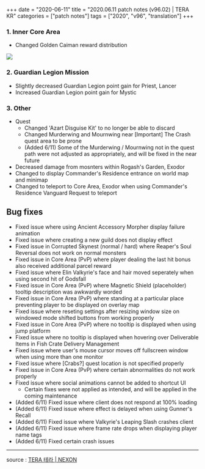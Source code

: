 +++
date = "2020-06-11"
title = "2020.06.11 patch notes (v96.02) | TERA KR"
categories = ["patch notes"]
tags = ["2020", "v96", "translation"]
+++

### 1. Inner Core Area
- Changed Golden Caiman reward distribution

![](/images/patch/v96-02_1_en.png)

### 2. Guardian Legion Mission
- Slightly decreased Guardian Legion point gain for Priest, Lancer
- Increased Guardian Legion point gain for Mystic

### 3. Other
- Quest
  - Changed 'Azart Disguise Kit' to no longer be able to discard
  - Changed Murderwing and Mournwing near [Important] The Crash quest area to be prone
  - (Added 6/11) Some of the Murderwing / Mournwing not in the quest path were not adjusted as appropriately, and will be fixed in the near future
- Decreased damage from mosnters within Rogash's Garden, Exodor
- Changed to display Commander's Residence entrance on world map and minimap
- Changed to teleport to Core Area, Exodor when using Commander's Residence Vanguard Request to teleport

## Bug fixes

- Fixed issue where using Ancient Accessory Morpher display failure animation
- Fixed issue where creating a new guild does not display effect
- Fixed issue in Corrupted Skynest (normal / hard) where Reaper's Soul Reversal does not work on normal monsters
- Fixed issue in Core Area (PvP) where player dealing the last hit bonus also received additional parcel reward
- Fixed issue where Elin Valkyrie's face and hair moved seperately when using second hit of Godsfall
- Fixed issue in Core Area (PvP) where Magnetic Shield (placeholder) tooltip description was awkwardly worded
- Fixed issue in Core Area (PvP) where standing at a particular place preventing player to be displayed on overlay map
- Fixed issue where reseting settings after resizing window size on windowed mode shifted buttons from working properly
- Fixed issue in Core Area (PvP) where no tooltip is displayed when using jump platform
- Fixed issue where no tooltip is displayed when hovering over Deliverable Items in Fish Crate Delivery Management
- Fixed issue where user's mouse cursor moves off fullscreen window when using more than one monitor
- Fixed issue where [Crabs?] quest location is not specified properly
- Fixed issue in Core Area (PvP) where certain abnormalities do not work properly
- Fixed issue where social animations cannot be added to shortcut UI
  - Certain fixes were not applied as intended, and will be applied in the coming maintenance
- (Added 6/11) Fixed issue where client does not respond at 100% loading
- (Added 6/11) Fixed issue where effect is delayed when using Gunner's Recall
- (Added 6/11) Fixed issue where Valkyrie's Leaping Slash crashes client
- (Added 6/11) Fixed issue where frame rate drops when displaying player name tags
- (Added 6/11) Fixed certain crash issues

----

source : [TERA 테라 | NEXON](http://tera.nexon.com/news/update/view.aspx?n4articlesn=441)
